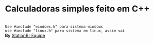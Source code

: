<h1>Calculadoras simples feito em C++</h1><br>
<code>Use #include "windows.h" para sistema windows</code><br>
<code>use #include "linux.h" para sistema em linux, assim vai</code><br>
<b>By</b> <a href="https://paulostationbr.xyz">StationBr Equipe</a>
